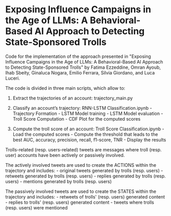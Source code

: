 # Exposing Influence Campaigns in the Age of LLMs: A Behavioral-Based AI Approach to Detecting State-Sponsored Trolls

Code for the implementation of the approach presented in "Exposing Influence Campaigns in the Age of LLMs: A Behavioral-Based AI Approach to Detecting State-Sponsored Trolls" by Fatima Ezzeddine, Omran Ayoub, Ihab Sbeity, Ginaluca Nogara, Emilio Ferrara, Silvia Giordano, and Luca Luceri. 


The code is divided in three main scripts, which allow to: 

1. Extract the trajectories of an account: trajectory_main.py

2. Classify an account’s trajectory: RNN-LSTM Classification.ipynb 
          - Trajectory Formation
          - LSTM Model training
          - LSTM Model evaluation
          - Troll Score Computation
          - CDF Plot for the computed scores
          
3. Compute the troll score of an account: Troll Score Classification.ipynb
          - Load the computed scores
          - Compute the threshold that leads to the best AUC, accuracy, precision, recall, f1-score, TNR
          - Display the results


Trolls-related (resp. users-related) tweets are messages where troll (resp. user) accounts have been actively or passively involved.

The actively involved tweets are used to create the ACTIONS within the trajectory and includes:
          - original tweets generated by trolls (resp. users)
          - retweets generated by trolls (resp. users)
          - replies generated by trolls (resp. users)
          - mentions generated by trolls (resp. users)

The passively involved tweets are used to create the STATES within the trajectory and includes:
          - retweets of trolls' (resp. users) generated content
          - replies to trolls' (resp. users) generated content
          - tweets where trolls (resp. users) were mentioned
          
